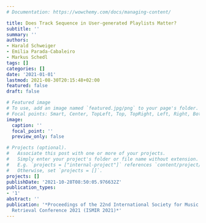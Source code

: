 ```yaml
---
# Documentation: https://wowchemy.com/docs/managing-content/

title: Does Track Sequence in User-generated Playlists Matter?
subtitle: ''
summary: ''
authors:
- Harald Schweiger
- Emilia Parada-Cabaleiro
- Markus Schedl
tags: []
categories: []
date: '2021-01-01'
lastmod: 2021-08-30T20:15:48+02:00
featured: false
draft: false

# Featured image
# To use, add an image named `featured.jpg/png` to your page's folder.
# Focal points: Smart, Center, TopLeft, Top, TopRight, Left, Right, BottomLeft, Bottom, BottomRight.
image:
  caption: ''
  focal_point: ''
  preview_only: false

# Projects (optional).
#   Associate this post with one or more of your projects.
#   Simply enter your project's folder or file name without extension.
#   E.g. `projects = ["internal-project"]` references `content/project/deep-learning/index.md`.
#   Otherwise, set `projects = []`.
projects: []
publishDate: '2021-10-28T08:50:05.976632Z'
publication_types:
- '1'
abstract: ''
publication: '*Proceedings of the 22nd International Society for Music Information
  Retrieval Conference 2021 (ISMIR 2021)*'
---
```

